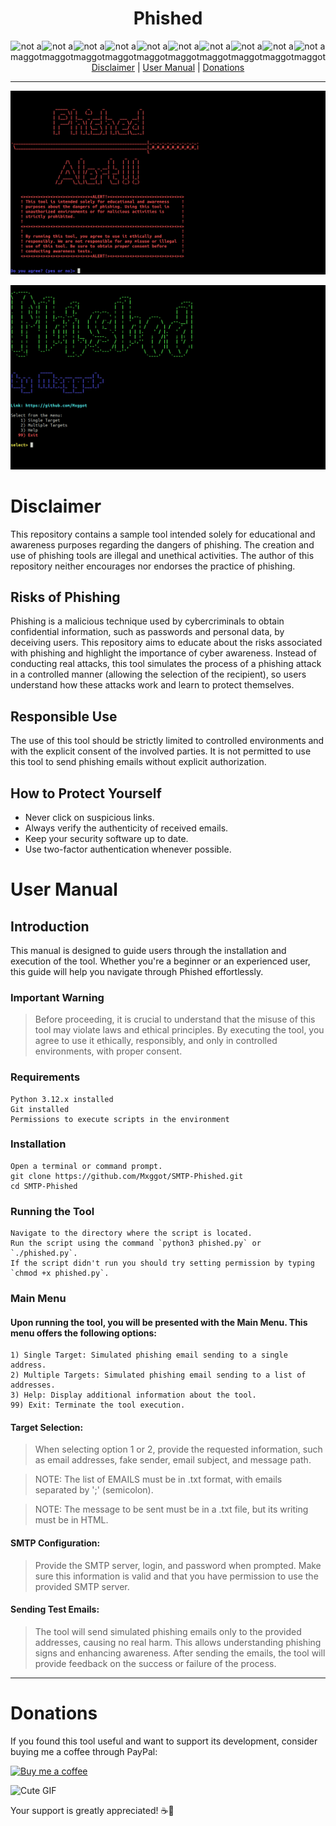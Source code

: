 <div align="center">
  <h1>Phished</h1>
  <div style="display: flex; justify-content: center;">
    <img src="https://i.giphy.com/5tvXG2bIsjV9Cze7N9.webp" alt="not a maggot" width="70">
    <img src="https://i.giphy.com/5tvXG2bIsjV9Cze7N9.webp" alt="not a maggot" width="70">
    <img src="https://i.giphy.com/5tvXG2bIsjV9Cze7N9.webp" alt="not a maggot" width="70">
    <img src="https://i.giphy.com/5tvXG2bIsjV9Cze7N9.webp" alt="not a maggot" width="70">
    <img src="https://i.giphy.com/5tvXG2bIsjV9Cze7N9.webp" alt="not a maggot" width="70">
    <img src="https://i.giphy.com/5tvXG2bIsjV9Cze7N9.webp" alt="not a maggot" width="70">
    <img src="https://i.giphy.com/5tvXG2bIsjV9Cze7N9.webp" alt="not a maggot" width="70">
    <img src="https://i.giphy.com/5tvXG2bIsjV9Cze7N9.webp" alt="not a maggot" width="70">
    <img src="https://i.giphy.com/5tvXG2bIsjV9Cze7N9.webp" alt="not a maggot" width="70">
    <img src="https://i.giphy.com/5tvXG2bIsjV9Cze7N9.webp" alt="not a maggot" width="70">
  </div>
</div>

<div align="center">
  <a href="#disclaimer">Disclaimer</a> |
  <a href="#user-manual">User Manual</a> |
  <a href="#donations">Donations</a>
</div>

---

![Phished Alert](https://github.com/Mxggot/SMTP-Phished/blob/main/photos/phished-alert.png)

![Phished Main Menu](https://github.com/Mxggot/SMTP-Phished/blob/main/photos/phished-mainmenu.png)

# Disclaimer

This repository contains a sample tool intended solely for educational and awareness purposes regarding the dangers of phishing. The creation and use of phishing tools are illegal and unethical activities. The author of this repository neither encourages nor endorses the practice of phishing.

## Risks of Phishing

Phishing is a malicious technique used by cybercriminals to obtain confidential information, such as passwords and personal data, by deceiving users. This repository aims to educate about the risks associated with phishing and highlight the importance of cyber awareness. Instead of conducting real attacks, this tool simulates the process of a phishing attack in a controlled manner (allowing the selection of the recipient), so users understand how these attacks work and learn to protect themselves.

## Responsible Use

The use of this tool should be strictly limited to controlled environments and with the explicit consent of the involved parties. It is not permitted to use this tool to send phishing emails without explicit authorization.

## How to Protect Yourself

- Never click on suspicious links.
- Always verify the authenticity of received emails.
- Keep your security software up to date.
- Use two-factor authentication whenever possible.

# User Manual

## Introduction

This manual is designed to guide users through the installation and execution of the tool. Whether you're a beginner or an experienced user, this guide will help you navigate through Phished effortlessly.

### Important Warning

> Before proceeding, it is crucial to understand that the misuse of this tool may violate laws and ethical principles. By executing the tool, you agree to use it ethically, responsibly, and only in controlled environments, with proper consent.

### Requirements

    Python 3.12.x installed
    Git installed 
    Permissions to execute scripts in the environment
    
### Installation

    Open a terminal or command prompt.    
    git clone https://github.com/Mxggot/SMTP-Phished.git
    cd SMTP-Phished

### Running the Tool

    Navigate to the directory where the script is located.
    Run the script using the command `python3 phished.py` or `./phished.py`.
    If the script didn't run you should try setting permission by typing `chmod +x phished.py`.

### Main Menu

#### Upon running the tool, you will be presented with the Main Menu. This menu offers the following options:

    1) Single Target: Simulated phishing email sending to a single address.
    2) Multiple Targets: Simulated phishing email sending to a list of addresses.
    3) Help: Display additional information about the tool.
    99) Exit: Terminate the tool execution.

#### Target Selection:

> When selecting option 1 or 2, provide the requested information, such as email addresses, fake sender, email subject, and message path.

> NOTE: The list of EMAILS must be in .txt format, with emails separated by ';' (semicolon).

> NOTE: The message to be sent must be in a .txt file, but its writing must be in HTML.

#### SMTP Configuration:

> Provide the SMTP server, login, and password when prompted. Make sure this information is valid and that you have permission to use the provided SMTP server.

#### Sending Test Emails:

> The tool will send simulated phishing emails only to the provided addresses, causing no real harm. This allows understanding phishing signs and enhancing awareness.
> After sending the emails, the tool will provide feedback on the success or failure of the process.

---

# Donations

If you found this tool useful and want to support its development, consider buying me a coffee through PayPal:

[![Buy me a coffee](https://img.shields.io/badge/Buy%20me%20a%20coffee-Donate-blue.svg)](https://paypal.me/rainierteoxon7?country.x=PH&locale.x=en_US)

<img src="https://gifdb.com/images/high/dancing-roach-insect-796v3spbhd1lipzk.webp" alt="Cute GIF" width="101">

Your support is greatly appreciated! ☕️🙏 
